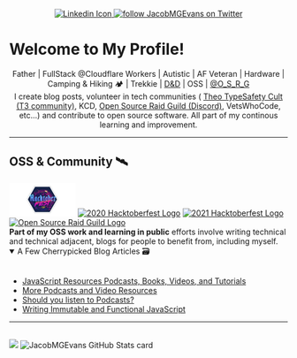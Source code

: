 <p align="center">
<a href="https://www.linkedin.com/in/jacob-m-g-evans/"><img alt="Linkedin Icon" src="https://www.freepnglogos.com/uploads/linkedin-blue-style-logo-png-0.png" height="20">
</a>
<a href="https://twitter.com/JacobMGEvans?ref_src=twsrc%5Etfw" class="twitter-follow-button">
<img src="https://img.shields.io/twitter/follow/JacobMGEvans?style=social" alt="follow JacobMGEvans on Twitter"/>
</a>
</p>

<h1 class="text-3xl font-bold underline"> Welcome to My Profile! </h1>

<center>
Father | FullStack @Cloudflare Workers | Autistic | AF Veteran | Hardware | Camping & Hiking 🏕️ | Trekkie | <a href="http://twitch.tv/jacobmgevans" >D&D</a> | OSS | 
<a href="https://twitter.com/O_S_R_G">@O_S_R_G</a>
 <br />
 I create blog posts, volunteer in tech communities ( <a href="t3.gg/discord">Theo TypeSafety Cult (T3 community)</a>, KCD, <a href="https://discord.gg/urQuPURusm">Open Source Raid Guild (Discord)</a>, VetsWhoCode, etc...) and contribute to open source software. All part of my continous learning and improvement.
</center>

<hr/>

<h2> OSS & Community 🛰️</h2>
<span>
<a href="https://dev.to/jacobmgevans"><img src="https://github.com/JacobMGEvans/JacobMGEvans/raw/main/assets/hacktoberfest.png"  alt="2019 Hacktoberfest Logo" height="60"/></a> 
<a href="https://dev.to/jacobmgevans" ><img src="https://res.cloudinary.com/practicaldev/image/fetch/s--Lojm4XAD--/c_imagga_scale,f_auto,fl_progressive,h_900,q_auto,w_1600/https://dev-to-uploads.s3.amazonaws.com/i/9g2loqfoe84qeh8qqpa4.png" alt="2020 Hacktoberfest Logo" height="60"/></a>
<a href="https://dev.to/jacobmgevans"><img src="https://res.cloudinary.com/practicaldev/image/fetch/s--S16JKqF1--/c_imagga_scale,f_auto,fl_progressive,h_420,q_auto,w_1000/https://dev-to-uploads.s3.amazonaws.com/uploads/articles/usrb72jmn6idi0121np5.png" alt="2021 Hacktoberfest Logo" height="60"/></a>
<a href="https://osrg.t3.gg"> <img src="https://osrg.t3.gg/assets/logo-full.svg" alt="Open Source Raid Guild Logo" height="60"/> </a> 
</span>
<br />
<b>Part of my OSS work and learning in public</b> efforts involve writing technical and technical adjacent, blogs for people to benefit from, including myself.

<details open>
<summary>A Few Cherrypicked Blog Articles 🗃️ </summary>
<br />

- <a href="https://dev.to/jacobmgevans/javascript-resources-podcasts-books-videos-and-tutorials-4a6e">JavaScript Resources Podcasts, Books, Videos, and Tutorials</a>
  <br />
- <a href="https://dev.to/jacobmgevans/more-podcasts-and-video-programming-resources-5a8k">More Podcasts and Video Resources</a>
  <br />
- <a href="https://dev.to/jacobmgevans/should-you-listen-to-podcasts-4m5j">Should you listen to Podcasts?</a>
  <br />
- <a href="https://dev.to/jacobmgevans/writing-immutable-javascript-why-how-3if6">Writing Immutable and Functional JavaScript</a>
</details>

<hr/>
<br />

<span>
<img src="https://github-readme-stats.vercel.app/api?username=JacobMGEvans&show_icons=true&theme=synthwave" height="150"> 
<img src="https://github-readme-stats.vercel.app/api?username=JacobMGEvans" alt="JacobMGEvans GitHub Stats card" height="150">
</span>
